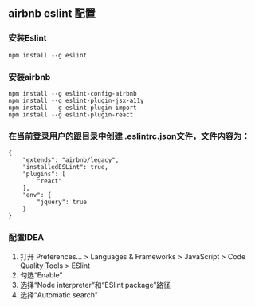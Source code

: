 ## airbnb eslint 配置
### 安装Eslint
```
npm install --g eslint
```
### 安装airbnb
```
npm install --g eslint-config-airbnb
npm install --g eslint-plugin-jsx-a11y
npm install --g eslint-plugin-import
npm install --g eslint-plugin-react
```
### 在当前登录用户的跟目录中创建 .eslintrc.json文件，文件内容为：
```
{
    "extends": "airbnb/legacy",
    "installedESLint": true,
    "plugins": [
        "react"
    ],
    "env": {
        "jquery": true
    }
}
```
### 配置IDEA
1. 打开 Preferences... > Languages & Frameworks > JavaScript > Code Quality Tools > ESlint
2. 勾选“Enable”
3. 选择“Node interpreter”和“ESlint package”路径
4. 选择“Automatic search”
